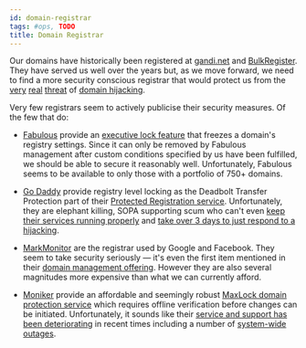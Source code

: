 ```yaml
---
id: domain-registrar
tags: #ops, TODO
title: Domain Registrar
---
```


Our domains have historically been registered at [gandi.net](http://www.gandi.net/) and [BulkRegister](http://www.bulkregister.com/). They have served us well over the years but, as we move forward, we need to find a more security conscious registrar that would protect us from the [very](http://www.secretgeek.net/sg_hijack_1.asp) [real](http://css-tricks.com/this-sites-domain-is-now-safe/) [threat](http://www.darknet.org.uk/2006/09/domain-stealing-or-how-to-hijack-a-domain/) of [domain hijacking](http://en.wikipedia.org/wiki/Domain_hijacking).

Very few registrars seem to actively publicise their security measures. Of the few that do:

* [Fabulous](http://fabulous.com/) provide an [executive lock feature](http://fabulous.com/informationcenter/index.htm?formdata%5Bqid%5D=115) that freezes a domain's registry settings. Since it can only be removed by Fabulous management after custom conditions specified by us have been fulfilled, we should be able to secure it reasonably well. Unfortunately, Fabulous seems to be available to only those with a portfolio of 750+ domains.

* [Go Daddy](http://www.godaddy.com/) provide registry level locking as the Deadbolt Transfer Protection part of their [Protected Registration service](http://www.godaddy.com/domainaddon/protected-registration.aspx). Unfortunately, they are elephant killing, SOPA supporting scum who can't even [keep their services running properly](http://www.forbes.com/sites/kellyclay/2012/09/10/5-reasons-you-should-leave-godaddy-and-how/) and [take over 3 days to just respond to a hijacking](http://hubsacademy.com/933/godaddy-fails-on-howardforum-domain-theft/).

* [MarkMonitor](https://www.markmonitor.com/) are the registrar used by Google and Facebook. They seem to take security seriously — it's even the first item mentioned in their [domain management offering](https://www.markmonitor.com/services/domain-management.php). However they are also several magnitudes more expensive than what we can currently afford.

* [Moniker](https://www.moniker.com/) provide an affordable and seemingly robust [MaxLock domain protection service](https://www.moniker.com/domainnames/domainsecurity.jsp) which requires offline verification before changes can be initiated. Unfortunately, it sounds like their [service and support has been deteriorating](http://morganlinton.com/throwing-in-the-towel-with-moniker-lack-of-support-leaves-domainers-hanging/) in recent times including a number of [system-wide outages](http://domaingang.com/tag/moniker-outage/).